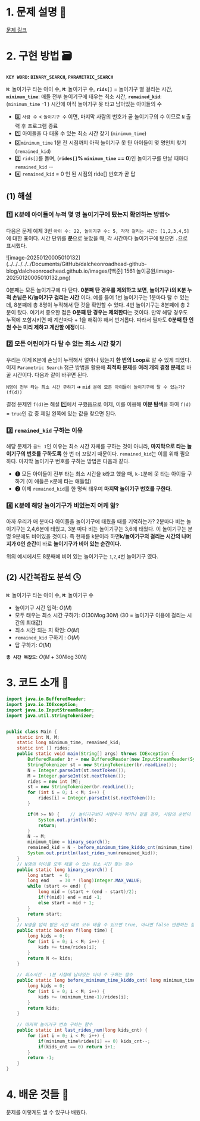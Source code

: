 # 1. 문제 설명 📌

[문제 링크](https://www.acmicpc.net/problem/1561)

# 2. 구현 방법 🗃️

**`KEY WORD`: `BINARY_SEARCH`, `PARAMETRIC_SEARCH`**

**`N`**: 놀이기구 타는 아이 수, **`M`**: 놀이기구 수, **`rids[]`** = 놀이기구 별 걸리는 시간, 
**`minimum_time`**: 애들 전부 놀이기구에 태우는 최소 시간, 
**`remained_kid`**: (`minimum_time` -1 ) 시간에 아직 놀이기구 못 타고 남아있는 아이들의 수

- 0️⃣ `사람 수` < `놀이기구 수` 이면, 마지막 사람의 번호가 곧 놀이기구의 수 이므로 `N` 출력 후 프로그램 종료
- 1️⃣ 아이들을 다 태울 수 있는 최소 시간 찾기 (`minimum_time`)  
- 2️⃣`minimum_time` 1분 전 시점까지 아직 놀이기구 못 탄 아이들이 몇 명인지 찾기 (`remained_kid`)
- 3️⃣ `rids[]`를 돌며, (**`rides[]`% `minimum_time` == 0**)인 놀이기구를 만날 때마다 `remained_kid` --
- 4️⃣ `remained_kid` = 0 인 된 시점의 ride[] 번호가 곧 답

## (1) 해설

### 1️⃣ K분에 아이들이 누적 몇 명 놀이기구에 탔는지 확인하는 방법✨

다음은 문제 예제 3번 `아이 수: 22, 놀이기구 수: 5, 각각 걸리는 시간: [1,2,3,4,5]`에 대한 표이다. 시간 단위를 **분**으로 놓았을 때, 각 시간마다 놀이기구에 탔으면 `.`으로 표시했다.

![image-20250120005010132](../../../../../Documents/GitHub/dalcheonroadhead-github-blog/dalcheonroadhead.github.io/images/[백준] 1561 놀이공원/image-20250120005010132.png)

0분째는 모든 놀이기구에 다 탄다. **0분째 탄 경우를 제외하고 보면**,  **놀이기구 i의 K분 누적 손님은 K/놀이기구 걸리는 시간** 이다. 예를 들어 1번 놀이기구는 1분마다 탈 수 있는데, 8분째에 총 8명이 누적해서 탄 것을 확인할 수 있다. 4번 놀이기구는 8분째에 총 2분이 탔다. 
  여기서 중요한 점은 **0분째 탄 경우는 제외한다**는 것이다. 만약 해당 경우도 누적에 포함시키면 매 계산마다 + 1을 해줘야 해서 번거롭다. 따라서 필자도 **0분째 탄 인원 수는 미리 제하고 계산할 예정**이다.

### 2️⃣ 모든 어린이가 다 탈 수 있는 최소 시간 찾기

우리는 이제 K분에 손님이 누적해서 얼마나 탔는지 **한 번의 Loop**로 알 수 있게 되었다. 이제 `Parametric Search` 접근 방법을 활용해 **최적화 문제**를 **여러 개의 결정 문제**로 바꿀 시간이다. 다음과 같이 바꾸면 된다.

`N명이 전부 타는 최소 시간 구하기`  ➜ `mid 분에 모든 아이들이 놀이기구에 탈 수 있는가? (f(d))`

결정 문제인 `f(d)`는 해설 1️⃣에서 구했음으로 이제, 이를 이용해 **이분 탐색**을 하여 `f(d)` = `true`인 값 중 제일 왼쪽에 있는 값을 찾으면 된다.

### 3️⃣ `remained_kid` 구하는 이유

해당 문제가 `골드 1`인 이유는 최소 시간 자체를 구하는 것이 아니라, **마지막으로 타는 놀이기구의 번호를 구하도록** 한 번 더 꼬았기 때문이다. `remained_kid`는 이를 위해 필요하다. 마지막 놀이기구 번호를 구하는 방법은 다음과 같다. 

- ❶ 모든 아이들이 전부 타는 최소 시간을 `k`라고 했을 때, `k-1`분에 못 타는 아이들 구하기 (이 애들은 `K`분에 타는 애들임)
- ❷ 이제  `remained_kid`를 한 명씩 태우며 **마지막 놀이기구 번호를 구한다.**

### 4️⃣ K분에 해당 놀이기구가 비었는지 어케 앎? 

아까 우리가 매 분마다 아이들을 놀이기구에 태웠을 때를 기억하는가? 2분마다 비는 놀이기구는 2,4,6분에 태웠고, 3분 마다 비는 놀이기구는 3,6에 태웠다. 이 놀이기구는 분명 9분에도 비어있을 것이다. 즉 현재를 k분이라 하면**k/놀이기구의 걸리는 시간의 나머지가 0인 순간**이 바로 **놀이기구가 비어 있는 순간이다.**

위의 예시에서도 8분째에 비어 있는 놀이기구는 `1`,`2`,`4`번 놀이기구 였다.

## (2) 시간복잡도 분석 🕓

**`N`**: 놀이기구 타는 아이 수, **`M`**: 놀이기구 수

- 놀이기구 시간 입력: $O(M)$
- 모두 태우는 최소 시간 구하기: $O( 30N \log 30N)$ (30 = 놀이기구 이용에 걸리는 시간의 최대값) 
- 최소 시간 되는 지 확인: $O(M)$
- `remained_kid` 구하기 : $O(M)$
- 답 구하기: $O(M)$

**`총 시간 복잡도`**: $O(M + 30N \log 30N)$

# 3. 코드 소개 🔎

```java
import java.io.BufferedReader;
import java.io.IOException;
import java.io.InputStreamReader;
import java.util.StringTokenizer;


public class Main {
    static int N, M;
    static long minimum_time, remained_kid;
    static int [] rides;
    public static void main(String[] args) throws IOException {
        BufferedReader br = new BufferedReader(new InputStreamReader(System.in));
        StringTokenizer st = new StringTokenizer(br.readLine());
        N = Integer.parseInt(st.nextToken());
        M = Integer.parseInt(st.nextToken());
        rides = new int [M];
        st = new StringTokenizer(br.readLine());
        for (int i = 0; i < M; i++) {
            rides[i] = Integer.parseInt(st.nextToken());
        }

        if(M >= N) {    // 놀이기구보다 사람수가 적거나 같을 경우, 사람의 순번이 곧 타는 놀이기구
            System.out.println(N);
            return;
        }
        N -= M;
        minimum_time = binary_search();
        remained_kid = N - before_minimum_time_kiddo_cnt(minimum_time);
        System.out.println(last_rides_num(remained_kid));
    }
    // N명의 아이를 모두 태울 수 있는 최소 시간 찾는 함수
    public static long binary_search() {
        long start  = 0;
        long end    = 30 * (long)Integer.MAX_VALUE;
        while (start <= end) {
            long mid = (start + (end - start)/2);
            if(f(mid)) end = mid -1;
            else start = mid + 1;
        }
        return start;
    }
    // N명을 입력 받은 시간 내로 모두 태울 수 있으면 true, 아니면 false 반환하는 함수
    public static boolean f(long time) {
        long kids = 0;
        for (int i = 0; i < M; i++) {
            kids += time/rides[i];
        }
        return N <= kids;
    }
	
    // 최소시간 - 1분 시점에 남아있는 아이 수 구하는 함수 
    public static long before_minimum_time_kiddo_cnt( long minimum_time){
        long kids = 0;
        for (int i = 0; i < M; i++) {
            kids += (minimum_time-1)/rides[i];
        }
        return kids;
    }
	
    // 마지막 놀이기구 번호 구하는 함수
    public static int last_rides_num(long kids_cnt) {
        for (int i = 0; i < M; i++) {
            if(minimum_time%rides[i] == 0) kids_cnt--;
            if(kids_cnt == 0) return i+1;
        }
        return -1;
    }
}

```



# 4. 배운 것들 🎯

문제를 이렇게도 낼 수 있구나 배웠다.
